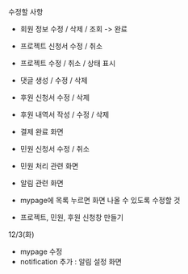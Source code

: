 수정할 사항
  - 회원 정보 수정 / 삭제 / 조회 -> 완료
  - 프로젝트 신청서 수정 / 취소
  - 프로젝트 수정 / 취소 / 상태 표시
  - 댓글 생성 / 수정 / 삭제
  - 후원 신청서 수정 / 삭제
  - 후원 내역서 작성 / 수정 / 삭제
  - 결제 완료 화면
  - 민원 신청서 수정 / 취소
  - 민원 처리 관련 화면
  - 알림 관련 화면

  - mypage에 목록 누르면 화면 나올 수 있도록 수정할 것
  - 프로젝트, 민원, 후원 신청창 만들기


12/3(화)
- mypage 수정
- notification 추가 : 알림 설정 화면
